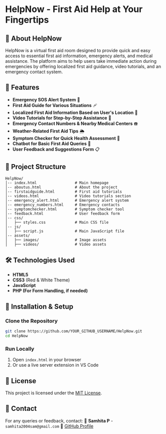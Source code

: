 # HelpNow - First Aid Help at Your Fingertips
## 🏥 About HelpNow
HelpNow is a virtual first aid room designed to provide quick and easy access to essential first aid information, emergency alerts, and medical assistance. The platform aims to help users take immediate action during emergencies by offering localized first aid guidance, video tutorials, and an emergency contact system.

## 🚀 Features
- **Emergency SOS Alert System** 🚨
- **First Aid Guide for Various Situations** 🩹
- **Localized First Aid Information Based on User's Location** 📍
- **Video Tutorials for Step-by-Step Assistance** 🎥
- **Emergency Contact Numbers & Nearby Medical Centers** ☎️
- **Weather-Related First Aid Tips** 🌦️
- **Symptom Checker for Quick Health Assessment** 🏥
- **Chatbot for Basic First Aid Queries** 💬
- **User Feedback and Suggestions Form** 📋

## 📂 Project Structure
```
HelpNow/
│-- index.html                 # Main homepage
│-- aboutus.html               # About the project
│-- firstaidguide.html         # First aid tutorials
│-- videos.html                # Video tutorials section
│-- emergency_alert.html       # Emergency alert system
│-- emergency_numbers.html     # Emergency contacts
│-- symptomchecker.html        # Symptom checker tool
│-- feedback.html              # User feedback form
│-- css/
│   ├── styles.css             # Main CSS file
│-- js/
│   ├── script.js              # Main JavaScript file
│-- assets/
│   ├── images/                # Image assets
│   ├── videos/                # Video assets
```

## 🛠️ Technologies Used
- **HTML5**
- **CSS3** (Red & White Theme)
- **JavaScript**
- **PHP (For Form Handling, if needed)**

## 📖 Installation & Setup
### Clone the Repository
```sh
git clone https://github.com/YOUR_GITHUB_USERNAME/HelpNow.git
cd HelpNow
```
### Run Locally
1. Open `index.html` in your browser
2. Or use a live server extension in VS Code

## 📜 License
This project is licensed under the [MIT License](LICENSE).


## 📧 Contact
For any queries or feedback, contact:
📩 **Samhita P** - `samhita2004sam@gmail.com`
🔗 [GitHub Profile](https://github.com/Samhita008)
